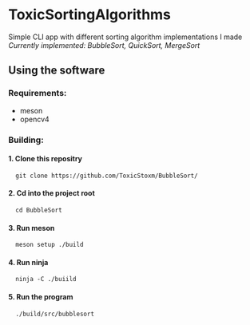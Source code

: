 # ToxicSortingAlgorithms

Simple CLI app with different sorting algorithm implementations I made  
  _Currently implemented: BubbleSort, QuickSort, MergeSort_

## Using the software
### Requirements:
  - meson
  - opencv4
### Building:
  #### 1. Clone this repositry
      git clone https://github.com/ToxicStoxm/BubbleSort/
  #### 2. Cd into the project root
      cd BubbleSort
  #### 3. Run meson
      meson setup ./build
  #### 4. Run ninja
      ninja -C ./buiild
  #### 5. Run the program
      ./build/src/bubblesort
